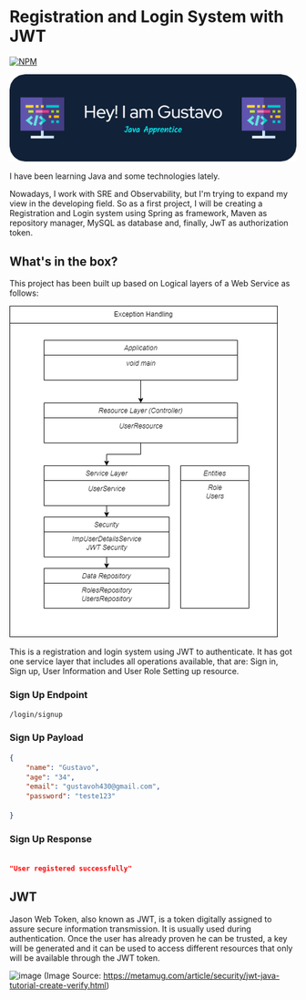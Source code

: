 # Registration and Login System with JWT

[![NPM](https://img.shields.io/npm/l/react)](https://github.com/gustavoh430/loginproject/blob/main/LICENCE) 

![Header](./github-header-image.png)

I have been learning Java and some technologies lately. 

Nowadays, I work with SRE and Observability, but I'm trying to expand my view in the developing field. So as a first project, I will be creating a Registration and Login system using Spring as framework, Maven as repository manager, MySQL as database and, finally, JwT as authorization token.


## What's in the box?

This project has been built up based on Logical layers of a Web Service as follows:

![Header](https://github.com/gustavoh430/loginproject/blob/main/ServiceLayer.drawio.png)

This is a registration and login system using JWT to authenticate. It has got one service layer that includes all operations available, that are: Sign in, Sign up, User Information and User Role Setting up resource.


### Sign Up Endpoint
```text
/login/signup
```

### Sign Up Payload
```json
{
    "name": "Gustavo",
    "age": "34",
    "email": "gustavoh430@gmail.com",
    "password": "teste123"

}
```
### Sign Up Response
```json

"User registered successfully"
```


## JWT
Jason Web Token, also known as JWT, is a token digitally assigned to assure secure information transmission.
It is usually used during authentication. Once the user has already proven he can be trusted, a key will be generated and it can be used to access different resources that only will be available through the JWT token.

![image](https://user-images.githubusercontent.com/41215245/214250247-19335bda-0345-4e98-8de7-db7bf9652292.png)
(Image Source: https://metamug.com/article/security/jwt-java-tutorial-create-verify.html)
